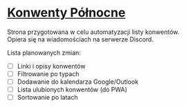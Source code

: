 # [Konwenty Północne](https://konwenty-polnocne.pl)
Strona przygotowana w celu automatyzacji listy konwentów.  
Opiera się na wiadomościach na serwerze Discord.

Lista planowanych zmian:
- [ ] Linki i opisy konwentów
- [ ] Filtrowanie po typach
- [ ] Dodawanie do kalendarza Google/Outlook
- [ ] Lista ulubionych konwentów (do PWA)
- [ ] Sortowanie po latach
